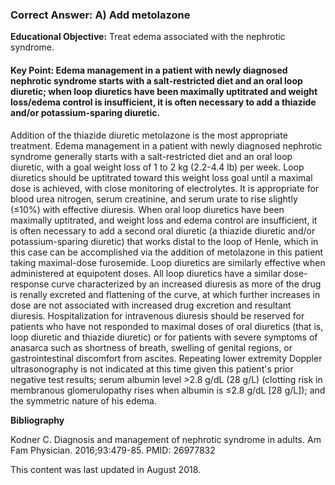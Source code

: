 
### Correct Answer: A) Add metolazone 

**Educational Objective:** Treat edema associated with the nephrotic syndrome.

#### **Key Point:** Edema management in a patient with newly diagnosed nephrotic syndrome starts with a salt-restricted diet and an oral loop diuretic; when loop diuretics have been maximally uptitrated and weight loss/edema control is insufficient, it is often necessary to add a thiazide and/or potassium-sparing diuretic.

Addition of the thiazide diuretic metolazone is the most appropriate treatment. Edema management in a patient with newly diagnosed nephrotic syndrome generally starts with a salt-restricted diet and an oral loop diuretic, with a goal weight loss of 1 to 2 kg (2.2-4.4 lb) per week. Loop diuretics should be uptitrated toward this weight loss goal until a maximal dose is achieved, with close monitoring of electrolytes. It is appropriate for blood urea nitrogen, serum creatinine, and serum urate to rise slightly (≤10%) with effective diuresis. When oral loop diuretics have been maximally uptitrated, and weight loss and edema control are insufficient, it is often necessary to add a second oral diuretic (a thiazide diuretic and/or potassium-sparing diuretic) that works distal to the loop of Henle, which in this case can be accomplished via the addition of metolazone in this patient taking maximal-dose furosemide.
Loop diuretics are similarly effective when administered at equipotent doses. All loop diuretics have a similar dose-response curve characterized by an increased diuresis as more of the drug is renally excreted and flattening of the curve, at which further increases in dose are not associated with increased drug excretion and resultant diuresis.
Hospitalization for intravenous diuresis should be reserved for patients who have not responded to maximal doses of oral diuretics (that is, loop diuretic and thiazide diuretic) or for patients with severe symptoms of anasarca such as shortness of breath, swelling of genital regions, or gastrointestinal discomfort from ascites.
Repeating lower extremity Doppler ultrasonography is not indicated at this time given this patient's prior negative test results; serum albumin level >2.8 g/dL (28 g/L) (clotting risk in membranous glomerulopathy rises when albumin is ≤2.8 g/dL [28 g/L]); and the symmetric nature of his edema.

**Bibliography**

Kodner C. Diagnosis and management of nephrotic syndrome in adults. Am Fam Physician. 2016;93:479-85. PMID: 26977832

This content was last updated in August 2018.